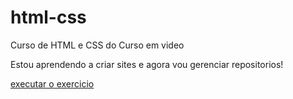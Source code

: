 # html-css
Curso de HTML e CSS do Curso em video

Estou aprendendo a criar sites e agora vou gerenciar repositorios!

<a href="https://jordansantos91.github.io/html-css/exercicios/ex001/">executar o exercicio</a>